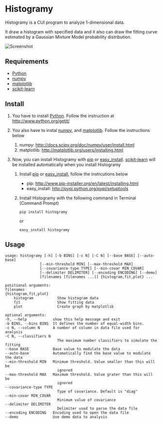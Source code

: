 Histogramy
=============================================================================

Histogramy is a CUI program to analyze 1-dimensional data.

It draw a histogram with specified data and it also can draw the fitting curve
estimated by a Gaussian Mixture Model probability distribution.

![Screenshot](https://raw.github.com/lambdalisue/Histogramy/master/static/screenshot.png)

Requirements
-----------------------------------------------------------------------------

-   [Python][]
-   [numpy][]
-   [matplotlib][]
-   [scikit-learn][]

[Python]: http://www.python.org/
[numpy]: http://www.numpy.org/
[matplotlib]: http://matplotlib.org/
[scikit-learn]: http://scikit-learn.org/dev/index.html


Install
-----------------------------------------------------------------------------

1.  You have to install [Python][]. Follow the instruction at
    http://www.python.org/getit/

2.  You also have to instal [numpy][], and [matplotlib][].
    Follow the instructions below

    1.  numpy: http://docs.scipy.org/doc/numpy/user/install.html
    2.  matplotlib: http://matplotlib.org/users/installing.html

3.  Now, you can install Histogramy with [pip][] or [easy_install][].
    [scikit-learn][] will be installed automatically when you install
    Histogramy

    1.  Install [pip][] or [easy_install][], follow the instrcutions below

        -   pip: http://www.pip-installer.org/en/latest/installing.html
        -   easy_install: http://pypi.python.org/pypi/setuptools

    2.  Install Histogramy with the following command in Terminal (Command
        Prompt)

        ~~~
        pip install histogramy
        ~~~

        or

        ~~~
        easy_install histogramy
        ~~~

[pip]: http://www.pip-installer.org/
[easy_install]: http://pypi.python.org/pypi/setuptools


Usage
-----------------------------------------------------------------------------

    usage: histogramy [-h] [-b BINS] [-c N] [-C N] [--base BASE] [--auto-base]
                    [--min-threshold MIN] [--max-threshold MAX]
                    [--covariance-type TYPE] [--min-covar MIN_COVAR]
                    [--delimiter DELIMITER] [--encoding ENCODING] [--demo]
                    [filenames [filenames ...]] {histogram,fit,plot} ...

    positional arguments:
    filenames
    {histogram,fit,plot}
        histogram           Show histogram data
        fit                 Show fitting data
        plot                Create graph by matplotlib

    optional arguments:
    -h, --help            show this help message and exit
    -b BINS, --bins BINS  It defines the number of equal-width bins.
    -c N, --column N      A number of column in data file used for analysis
    -C N, --classifiers N
                            The maximum number classifiers to simulate the fitting
    --base BASE           Base value to modulate the data
    --auto-base           Automatically find the base value to modulate the data
    --min-threshold MIN   Minimum threshold. Value smaller than this will be
                            ignored
    --max-threshold MAX   Maximum threshold. Value grater than this will be
                            ignored
    --covariance-type TYPE
                            Type of covariance. Default is "diag"
    --min-covar MIN_COVAR
                            Minimum value of covariance
    --delimiter DELIMITER
                            Delimiter used to parse the data file
    --encoding ENCODING   Encoding used to open the data file
    --demo                Use demo data to analysis
